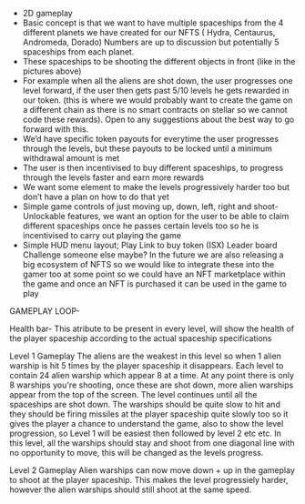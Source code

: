 - 2D gameplay
- Basic concept is that we want to have multiple spaceships from the 4 different planets we
have created for our NFTS ( Hydra, Centaurus, Andromeda, Dorado)
Numbers are up to discussion but potentially 5 spaceships from each planet.
- These spaceships to be shooting the different objects in front (like in the pictures above)
- For example when all the aliens are shot down, the user progresses one level forward, if the
user then gets past 5/10 levels he gets rewarded in our token. (this is where we would
probably want to create the game on a different chain as there is no smart contracts on
stellar so we cannot code these rewards). Open to any suggestions about the best way to go
forward with this.
- We’d have specific token payouts for everytime the user progresses through the levels, but
these payouts to be locked until a minimum withdrawal amount is met
- The user is then incentivised to buy different spaceships, to progress through the levels
faster and earn more rewards
- We want some element to make the levels progressively harder too but don’t have a plan on
how to do that yet
- Simple game controls of just moving up, down, left, right and shoot- Unlockable features, we want an option for the user to be able to claim different spaceships
once he passes certain levels too so he is incentivised to carry out playing the game
- Simple HUD menu layout;
Play
Link to buy token (ISX)
Leader board
Challenge someone else maybe?
In the future we are also releasing a big ecosystem of NFTS so we would like to integrate these into
the gamer too at some point so we could have an NFT marketplace within the game and once an
NFT is purchased it can be used in the game to play


GAMEPLAY LOOP- 

Health bar- This atribute to be present in every level, will show the health of the player spaceship according to the actual spaceship specifications

Level 1 Gameplay
The aliens are the weakest in this level so when 1 alien warship is hit 5 times by the player spaceship it disappears. Each level to contain 24 alien warship which appear 8 at a time.
At any point there is only 8 warships you're shooting, once these are shot down, more alien warships appear from the top of the screen. The level continues until all the spaceships are shot down.
The warships should be quite slow to hit and they should be firing missiles at the player spaceship quite slowly too so it gives the player a chance to understand the game, also to show the level progression, so Level 1 will be easiest then followed by level 2 etc etc.
In this level, all the warships should stay and shoot from one diagonal line with no opportunity to move, this will be changed as the levels progress.


Level 2 Gameplay
Alien warships can now move down + up in the gameplay to shoot at the player spaceship. This makes the level progressiely harder, however the alien warships should still shoot at the same speed.
